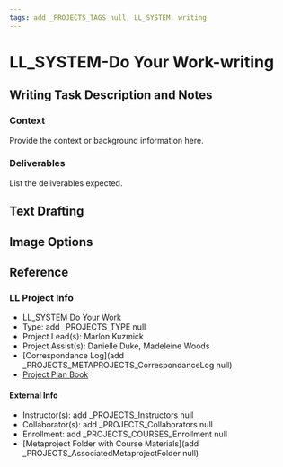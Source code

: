 ```yaml
---
tags: add _PROJECTS_TAGS null, LL_SYSTEM, writing
---
```

# LL_SYSTEM-Do Your Work-writing

## Writing Task Description and Notes

### Context
Provide the context or background information here.

### Deliverables
List the deliverables expected.

## Text Drafting

## Image Options


## Reference
### LL Project Info
* LL_SYSTEM Do Your Work
* Type: add _PROJECTS_TYPE null
* Project Lead(s): Marlon Kuzmick
* Project Assist(s): Danielle Duke, Madeleine Woods
* [Correspondance Log](add _PROJECTS_METAPROJECTS_CorrespondanceLog null)
* [Project Plan Book](https://hackmd.io/@ll-23-24/S1jKFMA02)

#### External Info
* Instructor(s): add _PROJECTS_Instructors null
* Collaborator(s): add _PROJECTS_Collaborators null
* Enrollment: add _PROJECTS_COURSES_Enrollment null
* [Metaproject Folder with Course Materials](add _PROJECTS_AssociatedMetaprojectFolder null)



